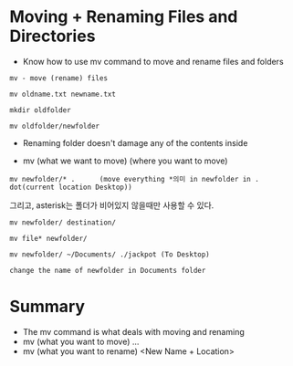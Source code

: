 # Moving + Renaming Files and Directories

- Know how to  use mv command to move and rename files and folders

```linux
mv - move (rename) files

mv oldname.txt newname.txt
```

```linux
mkdir oldfolder

mv oldfolder/newfolder
```

- Renaming folder doesn't damage any of the contents inside



- mv (what we want to move)    (where you want to move)

```linux
mv newfolder/* .      (move everything *의미 in newfolder in . dot(current location Desktop)) 
```

그리고, asterisk는 폴더가 비어있지 않을때만 사용할 수 있다.

  

```linux
mv newfolder/ destination/

mv file* newfolder/

mv newfolder/ ~/Documents/ ./jackpot (To Desktop)

change the name of newfolder in Documents folder
```



# Summary

- The mv command is what deals with moving and renaming
- mv (what you want to move) ... <Destination>
- mv (what you want to rename) <New Name + Location>































